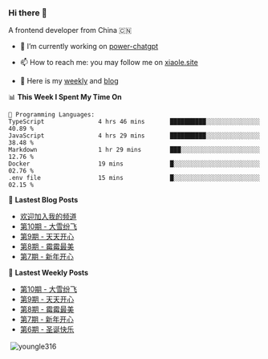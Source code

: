 <h3>Hi there 👋</h3>

A frontend developer from China 🇨🇳

- 🔭 I’m currently working on [power-chatgpt](https://github.com/youngle316/power-chatgpt)

- 📫 How to reach me: you may follow me on [xiaole.site](https://xiaole.site)

- 📝 Here is my [weekly](https://weekly.xiao.site) and [blog](https://xlog.xiaole.site)

</p>

<!--START_SECTION:waka-->
📊 **This Week I Spent My Time On** 

```text
💬 Programming Languages: 
TypeScript               4 hrs 46 mins       ██████████░░░░░░░░░░░░░░░   40.89 % 
JavaScript               4 hrs 29 mins       ██████████░░░░░░░░░░░░░░░   38.48 % 
Markdown                 1 hr 29 mins        ███░░░░░░░░░░░░░░░░░░░░░░   12.76 % 
Docker                   19 mins             █░░░░░░░░░░░░░░░░░░░░░░░░   02.76 % 
.env file                15 mins             █░░░░░░░░░░░░░░░░░░░░░░░░   02.15 % 
```


<!--END_SECTION:waka-->

📖 **Lastest Blog Posts**
<!-- BLOG-POST-LIST:START -->
- [欢迎加入我的频道](https://xlog.app/api/redirection?characterId=60824&noteId=1)
- [第10期 - 大雪纷飞](https://xlog.app/api/redirection?characterId=60824&noteId=12)
- [第9期 - 天天开心](https://xlog.app/api/redirection?characterId=60824&noteId=11)
- [第8期 - 霉霉最美](https://xlog.app/api/redirection?characterId=60824&noteId=10)
- [第7期 - 新年开心](https://xlog.app/api/redirection?characterId=60824&noteId=9)
<!-- BLOG-POST-LIST:END -->

🦄 **Lastest Weekly Posts**
<!-- WEEKLY-POST-LIST:START -->
- [第10期 - 大雪纷飞](https://weekly.xiaole.site/posts/snow-fail)
- [第9期 - 天天开心](https://weekly.xiaole.site/posts/happy-everyday)
- [第8期 - 霉霉最美](https://weekly.xiaole.site/posts/taylor-is-beautiful)
- [第7期 - 新年开心](https://weekly.xiaole.site/posts/happy-chinese-new-year)
- [第6期 - 圣诞快乐](https://weekly.xiaole.site/posts/merry-christmas)
<!-- WEEKLY-POST-LIST:END -->

<p>&nbsp;<img align="center" src="https://github-readme-stats.vercel.app/api?username=youngle316&show_icons=true&locale=en" alt="youngle316" /></p>
